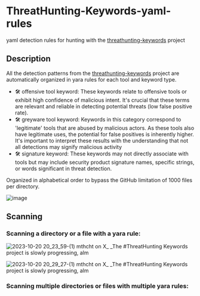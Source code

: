 # ThreatHunting-Keywords-yaml-rules
yaml detection rules for hunting with the [threathunting-keywords](https://github.com/mthcht/ThreatHunting-Keywords) project

## Description
All the detection patterns from the [threathunting-keywords](https://github.com/mthcht/ThreatHunting-Keywords) project are automatically organized in yara rules for each tool and keyword type.
- 🛠️ offensive tool keyword: These keywords relate to offensive tools or exhibit high confidence of malicious intent. It's crucial that these terms are relevant and reliable in detecting potential threats (low false positive rate).
- 🛠️ greyware tool keyword: Keywords in this category correspond to 'legitimate' tools that are abused by malicious actors. As these tools also have legitimate uses, the potential for false positives is inherently higher. It's important to interpret these results with the understanding that not all detections may signify malicious activity
- 🛠️ signature keyword: These keywords may not directly associate with tools but may include security product signature names, specific strings, or words significant in threat detection.

Organized in alphabetical order to bypass the GitHub limitation of 1000 files per directory.

![image](https://github.com/mthcht/ThreatHunting-Keywords-yara-rules/assets/75267080/aa92027f-354a-4706-a019-a9d318eb0ffd)

## Scanning

### Scanning a directory or a file with a yara rule:
![2023-10-20 20_23_59-(1) mthcht on X_ _The #ThreatHunting Keywords project is slowly progressing, alm](https://github.com/mthcht/ThreatHunting-Keywords-yara-rules/assets/75267080/fda16d4c-e56d-49a2-8095-c9b920ebae0a)

![2023-10-20 20_29_27-(1) mthcht on X_ _The #ThreatHunting Keywords project is slowly progressing, alm](https://github.com/mthcht/ThreatHunting-Keywords-yara-rules/assets/75267080/0acea256-369b-4e2a-8e82-f51b69a1c1ee)

### Scanning multiple directories or files with multiple yara rules:



